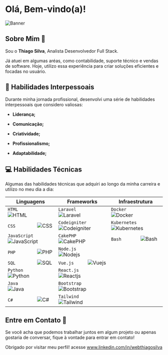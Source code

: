 # Olá, Bem-vindo(a)! 

![Banner](https://fotodicasbrasil.com.br/wp-content/uploads/2018/04/2.5-Fotos-Panor%C3%A2micas-Inspiradoras-e-Como-Tirar-as-Suas-Pr%C3%B3prias.jpg)

## Sobre Mim 📝

Sou o **Thiago Silva**, Analista Desenvolvedor Full Stack.

Já atuei em algumas aréas, como contabilidade, suporte técnico e vendas de software. Hoje, utilizo essa experiência para criar soluções eficientes e focadas no usuário.

## 🧠 Habilidades Interpessoais

Durante minha jornada profissional, desenvolvi uma série de habilidades interpessoais que considero valiosas:

- **Liderança;**

- **Comunicação;**

- **Criatividade;**

- **Profissionalismo;**

- **Adaptabilidade;**

## 💻 Habilidades Técnicas

Algumas das habilidades técnicas que adquiri ao longo da minha carreira e utilizo no meu dia a dia:

| Linguagens | Frameworks | Infraestrutura |
| --- | --- | --- |
| `HTML       ` ![HTML](https://progress-bar.dev/50) | `Laravel    ` ![Laravel](https://progress-bar.dev/70) | `Docker     ` ![Docker](https://progress-bar.dev/80) |
| `CSS        ` ![CSS](https://progress-bar.dev/30) | `Codeigniter` ![Codeigniter](https://progress-bar.dev/70) | `Kubernetes ` ![Kubernetes](https://progress-bar.dev/60) |
| `JavaScript ` ![JavaScript](https://progress-bar.dev/60) | `CakePHP    ` ![CakePHP](https://progress-bar.dev/70) | `Bash       ` ![Bash](https://progress-bar.dev/50) |
| `PHP        ` ![PHP](https://progress-bar.dev/80) | `Node.js    ` ![Nodejs](https://progress-bar.dev/60) | |
| `SQL        ` ![SQL](https://progress-bar.dev/80) | `Vue.js     ` ![Vuejs](https://progress-bar.dev/50) | |
| `Python     ` ![Python](https://progress-bar.dev/50) | `React.js   ` ![Reactjs](https://progress-bar.dev/50) | |
| `Java       ` ![Java](https://progress-bar.dev/40) | `Bootstrap  ` ![Bootstrap](https://progress-bar.dev/70) | |
| `C#         ` ![C#](https://progress-bar.dev/40) | `Tailwind   ` ![Tailwind](https://progress-bar.dev/30) | |


## Entre em Contato 💌

Se você acha que podemos trabalhar juntos em algum projeto ou apenas gostaria de conversar, fique à vontade para entrar em contato!

Obrigado por visitar meu perfil! acesse www.linkedin.com/in/webthiagosilva
